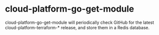 # cloud-platform-go-get-module
cloud-platform-go-get-module will periodically check GitHub for the latest cloud-platform-terraform-* release, and store them in a Redis database.
